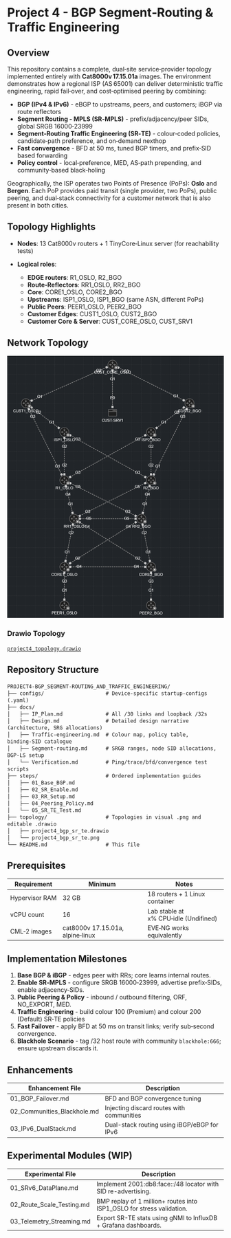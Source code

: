 # Project 4 - BGP Segment‑Routing & Traffic Engineering

## Overview

This repository contains a complete, dual‑site service‑provider topology implemented entirely with **Cat8000v 17.15.01a** images. The environment demonstrates how a regional ISP (AS 65001) can deliver deterministic traffic engineering, rapid fail‑over, and cost‑optimised peering by combining:

* **BGP (IPv4 & IPv6)** - eBGP to upstreams, peers, and customers; iBGP via route reflectors
* **Segment Routing - MPLS (SR‑MPLS)** - prefix/adjacency/peer SIDs, global SRGB 16000‑23999
* **Segment‑Routing Traffic Engineering (SR‑TE)** - colour‑coded policies, candidate‑path preference, and on‑demand nexthop
* **Fast convergence** - BFD at 50 ms, tuned BGP timers, and prefix‑SID based forwarding
* **Policy control** - local‑preference, MED, AS‑path prepending, and community‑based black‑holing

Geographically, the ISP operates two Points of Presence (PoPs): **Oslo** and **Bergen**. Each PoP provides paid transit (single provider, two PoPs), public peering, and dual‑stack connectivity for a customer network that is also present in both cities.

## Topology Highlights

* **Nodes**: 13 Cat8000v routers + 1 TinyCore‑Linux server (for reachability tests)
* **Logical roles**:

  * **EDGE routers**: R1_OSLO, R2_BGO
  * **Route‑Reflectors**: RR1_OSLO, RR2_BGO
  * **Core**: CORE1_OSLO, CORE2_BGO
  * **Upstreams**: ISP1_OSLO, ISP1_BGO (same ASN, different PoPs)
  * **Public Peers**: PEER1_OSLO, PEER2_BGO
  * **Customer Edges**: CUST1_OSLO, CUST2_BGO
  * **Customer Core & Server**: CUST_CORE_OSLO, CUST_SRV1

## Network Topology

![`Network Topology`](topology/project4_bgp_te_topology.png)

### Drawio Topology
[`project4_topology.drawio`](topology/project4_bgp_sr_te.drawio)  

## Repository Structure

```
PROJECT4-BGP_SEGMENT-ROUTING_AND_TRAFFIC_ENGINEERING/
├── configs/                    # Device‑specific startup‑configs (.yaml)
├── docs/
│   ├── IP_Plan.md              # All /30 links and loopback /32s
│   ├── Design.md               # Detailed design narrative (architecture, SRG allocations)
│   ├── Traffic-engineering.md  # Colour map, policy table, binding‑SID catalogue
│   ├── Segment-routing.md      # SRGB ranges, node SID allocations, BGP-LS setup
│   └── Verification.md         # Ping/trace/bfd/convergence test scripts
├── steps/                      # Ordered implementation guides
│   ├── 01_Base_BGP.md
│   ├── 02_SR_Enable.md
│   ├── 03_RR_Setup.md
│   ├── 04_Peering_Policy.md
│   └── 05_SR_TE_Test.md
├── topology/                   # Topologies in visual .png and editable .drawio
│   ├── project4_bgp_sr_te.drawio
│   └── project4_bgp_sr_te.png
└── README.md                   # This file
```

## Prerequisites

| Requirement    | Minimum                              | Notes                                 |
| -------------- | ------------------------------------ | ------------------------------------- |
| Hypervisor RAM | 32 GB                                | 18 routers + 1 Linux container        |
| vCPU count     | 16                                   | Lab stable at x% CPU‑idle (Undifined) |
| CML‑2 images   | cat8000v 17.15.01a, alpine‑linux     | EVE‑NG works equivalently             |

## Implementation Milestones

1. **Base BGP & iBGP** - edges peer with RRs; core learns internal routes.
2. **Enable SR‑MPLS** - configure SRGB 16000‑23999, advertise prefix‑SIDs, enable adjacency‑SIDs.
3. **Public Peering & Policy** - inbound / outbound filtering, ORF, NO_EXPORT, MED.
4. **Traffic Engineering** - build colour 100 (Premium) and colour 200 (Default) SR‑TE policies
5. **Fast Failover** - apply BFD at 50 ms on transit links; verify sub‑second convergence.
6. **Blackhole Scenario** - tag /32 host route with community `blackhole:666`; ensure upstream discards it.

## Enhancements

| Enhancement File            | Description                                        |
|-----------------------------|----------------------------------------------------|
| 01_BGP_Failover.md          | BFD and BGP convergence tuning                     |
| 02_Communities_Blackhole.md | Injecting discard routes with communities          |
| 03_IPv6_DualStack.md        | Dual-stack routing using iBGP/eBGP for IPv6        |

## Experimental Modules (WIP)

| Experimental File          | Description                                                           |
|----------------------------|-----------------------------------------------------------------------|
| 01_SRv6_DataPlane.md       | Implement 2001:db8:face::/48 locator with SID re-advertising.         |
| 02_Route_Scale_Testing.md  | BMP replay of 1 million+ routes into ISP1_OSLO for stress validation. |
| 03_Telemetry_Streaming.md  | Export SR-TE stats using gNMI to InfluxDB + Grafana dashboards.       |
